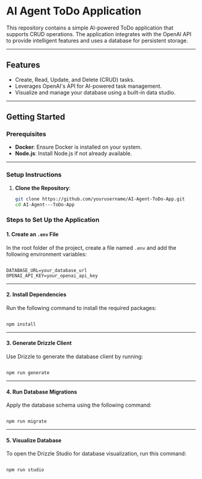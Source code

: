 # AI Agent ToDo Application

This repository contains a simple AI-powered ToDo application that supports CRUD operations. The application integrates with the OpenAI API to provide intelligent features and uses a database for persistent storage.

---

## Features
- Create, Read, Update, and Delete (CRUD) tasks.
- Leverages OpenAI's API for AI-powered task management.
- Visualize and manage your database using a built-in data studio.

---

## Getting Started

### Prerequisites
- **Docker**: Ensure Docker is installed on your system.
- **Node.js**: Install Node.js if not already available.

---

### Setup Instructions

1. **Clone the Repository**:
   ```bash
   git clone https://github.com/yourusername/AI-Agent-ToDo-App.git
   cd AI-Agent---ToDo-App

### Steps to Set Up the Application

#### 1. Create an `.env` File
In the root folder of the project, create a file named `.env` and add the following environment variables:

<pre><code class="language-env">
DATABASE_URL=your_database_url
OPENAI_API_KEY=your_openai_api_key
</code></pre>

---

#### 2. Install Dependencies
Run the following command to install the required packages:

<pre><code class="language-bash">
npm install
</code></pre>

---

#### 3. Generate Drizzle Client
Use Drizzle to generate the database client by running:

<pre><code class="language-bash">
npm run generate
</code></pre>

---

#### 4. Run Database Migrations
Apply the database schema using the following command:

<pre><code class="language-bash">
npm run migrate
</code></pre>

---

#### 5. Visualize Database
To open the Drizzle Studio for database visualization, run this command:

<pre><code class="language-bash">
npm run studio
</code></pre>


